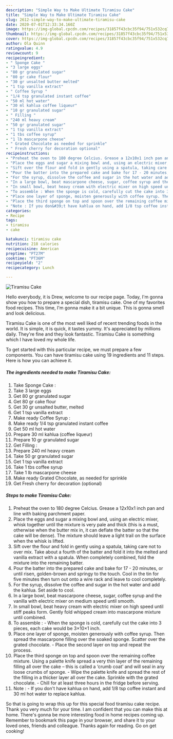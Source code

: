 ```yaml
---
description: "Simple Way to Make Ultimate Tiramisu Cake"
title: "Simple Way to Make Ultimate Tiramisu Cake"
slug: 2612-simple-way-to-make-ultimate-tiramisu-cake
date: 2020-07-01T12:33:34.160Z
image: https://img-global.cpcdn.com/recipes/31857f43cbc35f94/751x532cq70/tiramisu-cake-recipe-main-photo.jpg
thumbnail: https://img-global.cpcdn.com/recipes/31857f43cbc35f94/751x532cq70/tiramisu-cake-recipe-main-photo.jpg
cover: https://img-global.cpcdn.com/recipes/31857f43cbc35f94/751x532cq70/tiramisu-cake-recipe-main-photo.jpg
author: Ola Quinn
ratingvalue: 4.9
reviewcount: 9
recipeingredient:
- " Sponge Cake "
- "3 large eggs"
- "80 gr granulated sugar"
- "80 gr cake flour"
- "30 gr unsalted butter melted"
- "1 tsp vanilla extract"
- " Coffee Syrup "
- "1/4 tsp granulated instant coffee"
- "50 ml hot water"
- "30 ml kahlua coffee liqueur"
- "10 gr granulated sugar"
- " Filling "
- "240 ml heavy cream"
- "50 gr granulated sugar"
- "1 tsp vanilla extract"
- "1 tbs coffee syrup"
- "1 lb mascarpone cheese"
- " Grated Chocolate as needed for sprinkle"
- " Fresh cherry for decoration optional"
recipeinstructions:
- "Preheat the oven to 180 degree Celcius. Grease a 12x10x1 inch pan and line with baking parchment paper."
- "Place the eggs and sugar a mixing bowl and, using an electric mixer, whisk together until the mixture is very pale and thick (this is a must, otherwise when the butter mix in, it can deflate the batter so that the cake will be dense). The mixture should leave a light trail on the surface when the whisk is lifted."
- "Sift over the flour and fold in gently using a spatula, taking care not to over mix. Take about a fourth of the batter and fold it into the melted and vanilla extract with a spatula. When completely combined, fold the mixture into the remaining batter."
- "Pour the batter into the prepared cake and bake for 17 - 20 minutes, or until risen, golden-brown and springy to the touch. Cool in the tin for five minutes then turn out onto a wire rack and leave to cool completely."
- "For the syrup, dissolve the coffee and sugar in the hot water and add the kahlua. Set aside to cool."
- "In a large bowl, beat mascarpone cheese, sugar, coffee syrup and the vanilla with electric mixer on medium speed until smooth."
- "In small bowl, beat heavy cream with electric mixer on high speed until stiff peaks form. Gently fold whipped cream into mascarpone mixture until combined."
- "To assemble : When the sponge is cold, carefully cut the cake into 3 pieces, each cake would be 3×10×1 inch."
- "Place one layer of sponge, moisten generously with coffee syrup. Then spread the mascarpone filling over the soaked sponge. Scatter over the grated chocolate. Place the second layer on top and repeat the process."
- "Place the third sponge on top and spoon over the remaining coffee mixture. Using a palette knife spread a very thin layer of the remaining filling all over the cake – this is called a ‘crumb coat’ and will seal in any loose crumbs of sponge. Wipe the palette knife and spread the rest of the filling in a thicker layer all over the cake. Sprinkle with the grated chocolate. Chill for at least three hours in the fridge before serving."
- "Note : If you don&#39;t have kahlua on hand, add 1/8 tsp coffee instant and 30 ml hot water to replace kahlua."
categories:
- Recipe
tags:
- tiramisu
- cake

katakunci: tiramisu cake 
nutrition: 218 calories
recipecuisine: American
preptime: "PT27M"
cooktime: "PT36M"
recipeyield: "2"
recipecategory: Lunch

---
```



![Tiramisu Cake](https://img-global.cpcdn.com/recipes/31857f43cbc35f94/751x532cq70/tiramisu-cake-recipe-main-photo.jpg)

Hello everybody, it is Drew, welcome to our recipe page. Today, I'm gonna show you how to prepare a special dish, tiramisu cake. One of my favorites food recipes. This time, I'm gonna make it a bit unique. This is gonna smell and look delicious.



Tiramisu Cake is one of the most well liked of recent trending foods in the world. It is simple, it is quick, it tastes yummy. It's appreciated by millions daily. They're fine and they look fantastic. Tiramisu Cake is something which I have loved my whole life.


To get started with this particular recipe, we must prepare a few components. You can have tiramisu cake using 19 ingredients and 11 steps. Here is how you can achieve it.

<!--inarticleads1-->

##### The ingredients needed to make Tiramisu Cake:

1. Take  Sponge Cake :
1. Take 3 large eggs
1. Get 80 gr granulated sugar
1. Get 80 gr cake flour
1. Get 30 gr unsalted butter, melted
1. Get 1 tsp vanilla extract
1. Make ready  Coffee Syrup :
1. Make ready 1/4 tsp granulated instant coffee
1. Get 50 ml hot water
1. Prepare 30 ml kahlua (coffee liqueur)
1. Prepare 10 gr granulated sugar
1. Get  Filling :
1. Prepare 240 ml heavy cream
1. Take 50 gr granulated sugar
1. Get 1 tsp vanilla extract
1. Take 1 tbs coffee syrup
1. Take 1 lb mascarpone cheese
1. Make ready  Grated Chocolate, as needed for sprinkle
1. Get  Fresh cherry for decoration (optional)




<!--inarticleads2-->

##### Steps to make Tiramisu Cake:

1. Preheat the oven to 180 degree Celcius. Grease a 12x10x1 inch pan and line with baking parchment paper.
1. Place the eggs and sugar a mixing bowl and, using an electric mixer, whisk together until the mixture is very pale and thick (this is a must, otherwise when the butter mix in, it can deflate the batter so that the cake will be dense). The mixture should leave a light trail on the surface when the whisk is lifted.
1. Sift over the flour and fold in gently using a spatula, taking care not to over mix. Take about a fourth of the batter and fold it into the melted and vanilla extract with a spatula. When completely combined, fold the mixture into the remaining batter.
1. Pour the batter into the prepared cake and bake for 17 - 20 minutes, or until risen, golden-brown and springy to the touch. Cool in the tin for five minutes then turn out onto a wire rack and leave to cool completely.
1. For the syrup, dissolve the coffee and sugar in the hot water and add the kahlua. Set aside to cool.
1. In a large bowl, beat mascarpone cheese, sugar, coffee syrup and the vanilla with electric mixer on medium speed until smooth.
1. In small bowl, beat heavy cream with electric mixer on high speed until stiff peaks form. Gently fold whipped cream into mascarpone mixture until combined.
1. To assemble : - When the sponge is cold, carefully cut the cake into 3 pieces, each cake would be 3×10×1 inch.
1. Place one layer of sponge, moisten generously with coffee syrup. Then spread the mascarpone filling over the soaked sponge. Scatter over the grated chocolate. - Place the second layer on top and repeat the process.
1. Place the third sponge on top and spoon over the remaining coffee mixture. Using a palette knife spread a very thin layer of the remaining filling all over the cake – this is called a ‘crumb coat’ and will seal in any loose crumbs of sponge. - Wipe the palette knife and spread the rest of the filling in a thicker layer all over the cake. Sprinkle with the grated chocolate. - Chill for at least three hours in the fridge before serving.
1. Note : - If you don&#39;t have kahlua on hand, add 1/8 tsp coffee instant and 30 ml hot water to replace kahlua.




So that is going to wrap this up for this special food tiramisu cake recipe. Thank you very much for your time. I am confident that you can make this at home. There's gonna be more interesting food in home recipes coming up. Remember to bookmark this page in your browser, and share it to your loved ones, friends and colleague. Thanks again for reading. Go on get cooking!
